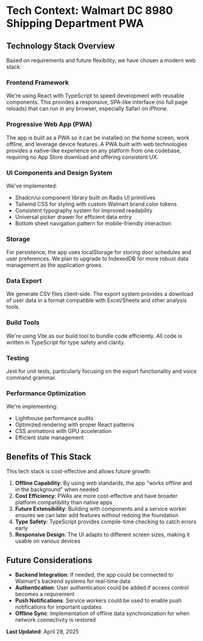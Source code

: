 
# Tech Context: Walmart DC 8980 Shipping Department PWA

## Technology Stack Overview

Based on requirements and future flexibility, we have chosen a modern web stack:

### Frontend Framework
We're using React with TypeScript to speed development with reusable components. This provides a responsive, SPA-like interface (no full page reloads) that can run in any browser, especially Safari on iPhone.

### Progressive Web App (PWA)
The app is built as a PWA so it can be installed on the home screen, work offline, and leverage device features. A PWA built with web technologies provides a native-like experience on any platform from one codebase, requiring no App Store download and offering consistent UX.

### UI Components and Design System
We've implemented:
- Shadcn/ui component library built on Radix UI primitives
- Tailwind CSS for styling with custom Walmart brand color tokens
- Consistent typography system for improved readability
- Universal picker drawer for efficient data entry
- Bottom sheet navigation pattern for mobile-friendly interaction

### Storage
For persistence, the app uses localStorage for storing door schedules and user preferences. We plan to upgrade to IndexedDB for more robust data management as the application grows.

### Data Export
We generate CSV files client-side. The export system provides a download of user data in a format compatible with Excel/Sheets and other analysis tools.

### Build Tools
We're using Vite as our build tool to bundle code efficiently. All code is written in TypeScript for type safety and clarity.

### Testing
Jest for unit tests, particularly focusing on the export functionality and voice command grammar.

### Performance Optimization
We're implementing:
- Lighthouse performance audits
- Optimized rendering with proper React patterns
- CSS animations with GPU acceleration
- Efficient state management

## Benefits of This Stack

This tech stack is cost-effective and allows future growth:

1. **Offline Capability**: By using web standards, the app "works offline and in the background" when needed
2. **Cost Efficiency**: PWAs are more cost-effective and have broader platform compatibility than native apps
3. **Future Extensibility**: Building with components and a service worker ensures we can later add features without redoing the foundation
4. **Type Safety**: TypeScript provides compile-time checking to catch errors early
5. **Responsive Design**: The UI adapts to different screen sizes, making it usable on various devices

## Future Considerations

- **Backend Integration**: If needed, the app could be connected to Walmart's backend systems for real-time data
- **Authentication**: User authentication could be added if access control becomes a requirement
- **Push Notifications**: Service workers could be used to enable push notifications for important updates
- **Offline Sync**: Implementation of offline data synchronization for when network connectivity is restored

**Last Updated**: April 28, 2025
